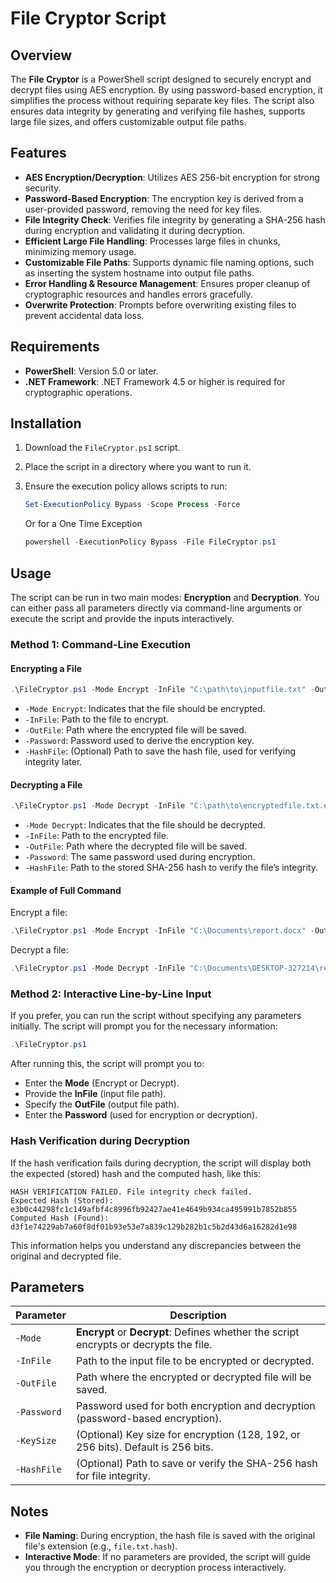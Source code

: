 # File Cryptor Script

## Overview

The **File Cryptor** is a PowerShell script designed to securely encrypt and decrypt files using AES encryption. By using password-based encryption, it simplifies the process without requiring separate key files. The script also ensures data integrity by generating and verifying file hashes, supports large file sizes, and offers customizable output file paths.

## Features

- **AES Encryption/Decryption**: Utilizes AES 256-bit encryption for strong security.
- **Password-Based Encryption**: The encryption key is derived from a user-provided password, removing the need for key files.
- **File Integrity Check**: Verifies file integrity by generating a SHA-256 hash during encryption and validating it during decryption.
- **Efficient Large File Handling**: Processes large files in chunks, minimizing memory usage.
- **Customizable File Paths**: Supports dynamic file naming options, such as inserting the system hostname into output file paths.
- **Error Handling & Resource Management**: Ensures proper cleanup of cryptographic resources and handles errors gracefully.
- **Overwrite Protection**: Prompts before overwriting existing files to prevent accidental data loss.

## Requirements

- **PowerShell**: Version 5.0 or later.
- **.NET Framework**: .NET Framework 4.5 or higher is required for cryptographic operations.

## Installation

1. Download the `FileCryptor.ps1` script.
2. Place the script in a directory where you want to run it.
3. Ensure the execution policy allows scripts to run:

   ```powershell
   Set-ExecutionPolicy Bypass -Scope Process -Force
   ```
   Or for a One Time Exception 
   
   ```powershell
   powershell -ExecutionPolicy Bypass -File FileCryptor.ps1
   ```
   
## Usage

The script can be run in two main modes: **Encryption** and **Decryption**. You can either pass all parameters directly via command-line arguments or execute the script and provide the inputs interactively.

### Method 1: Command-Line Execution

#### Encrypting a File

```powershell
.\FileCryptor.ps1 -Mode Encrypt -InFile "C:\path\to\inputfile.txt" -OutFile "C:\path\to\encryptedfile.txt.enc" -Password "YourStrongPassword" -HashFile "C:\path\to\file.hash"
```

- `-Mode Encrypt`: Indicates that the file should be encrypted.
- `-InFile`: Path to the file to encrypt.
- `-OutFile`: Path where the encrypted file will be saved.
- `-Password`: Password used to derive the encryption key.
- `-HashFile`: (Optional) Path to save the hash file, used for verifying integrity later.

#### Decrypting a File

```powershell
.\FileCryptor.ps1 -Mode Decrypt -InFile "C:\path\to\encryptedfile.txt.enc" -OutFile "C:\path\to\decryptedfile.txt" -Password "YourStrongPassword" -HashFile "C:\path\to\file.hash"
```

- `-Mode Decrypt`: Indicates that the file should be decrypted.
- `-InFile`: Path to the encrypted file.
- `-OutFile`: Path where the decrypted file will be saved.
- `-Password`: The same password used during encryption.
- `-HashFile`: Path to the stored SHA-256 hash to verify the file’s integrity.

#### Example of Full Command

Encrypt a file:
```powershell
.\FileCryptor.ps1 -Mode Encrypt -InFile "C:\Documents\report.docx" -OutFile "C:\Documents\DESKTOP-327214\report.docx.enc" -Password "StrongPassword123"
```

Decrypt a file:
```powershell
.\FileCryptor.ps1 -Mode Decrypt -InFile "C:\Documents\DESKTOP-327214\report.docx.enc" -OutFile "C:\Documents\DESKTOP-327214\report.docx" -Password "StrongPassword123"
```

### Method 2: Interactive Line-by-Line Input

If you prefer, you can run the script without specifying any parameters initially. The script will prompt you for the necessary information:

```powershell
.\FileCryptor.ps1
```

After running this, the script will prompt you to:

- Enter the **Mode** (Encrypt or Decrypt).
- Provide the **InFile** (input file path).
- Specify the **OutFile** (output file path).
- Enter the **Password** (used for encryption or decryption).

### Hash Verification during Decryption

If the hash verification fails during decryption, the script will display both the expected (stored) hash and the computed hash, like this:

```
HASH VERIFICATION FAILED. File integrity check failed.
Expected Hash (Stored): e3b0c44298fc1c149afbf4c8996fb92427ae41e4649b934ca495991b7852b855
Computed Hash (Found):  d3f1e74229ab7a60f8df01b93e53e7a839c129b282b1c5b2d43d6a16282d1e98
```

This information helps you understand any discrepancies between the original and decrypted file.

## Parameters

| Parameter   | Description                                                                                                  |
|-------------|--------------------------------------------------------------------------------------------------------------|
| `-Mode`     | **Encrypt** or **Decrypt**: Defines whether the script encrypts or decrypts the file.                        |
| `-InFile`   | Path to the input file to be encrypted or decrypted.                                                         |
| `-OutFile`  | Path where the encrypted or decrypted file will be saved.                                                    |
| `-Password` | Password used for both encryption and decryption (password-based encryption).                                |
| `-KeySize`  | (Optional) Key size for encryption (128, 192, or 256 bits). Default is 256 bits.                             |
| `-HashFile` | (Optional) Path to save or verify the SHA-256 hash for file integrity.                                        |

## Notes

- **File Naming**: During encryption, the hash file is saved with the original file's extension (e.g., `file.txt.hash`).
- **Interactive Mode**: If no parameters are provided, the script will guide you through the encryption or decryption process interactively.
